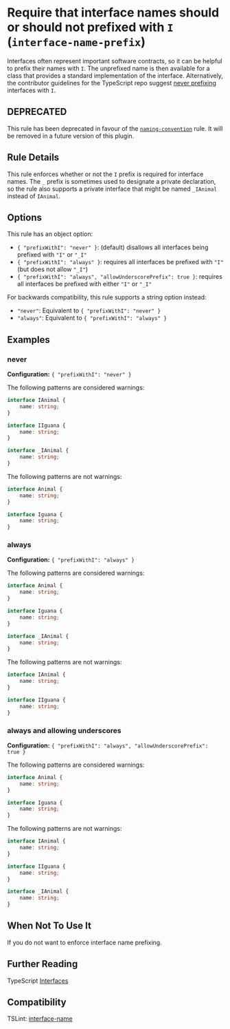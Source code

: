 # Require that interface names should or should not prefixed with `I` (`interface-name-prefix`)

Interfaces often represent important software contracts, so it can be helpful to prefix their names with `I`.
The unprefixed name is then available for a class that provides a standard implementation of the interface.
Alternatively, the contributor guidelines for the TypeScript repo suggest
[never prefixing](https://github.com/Microsoft/TypeScript/wiki/Coding-guidelines#names) interfaces with `I`.

## DEPRECATED

This rule has been deprecated in favour of the [`naming-convention`](./naming-convention.md) rule.
It will be removed in a future version of this plugin.

## Rule Details

This rule enforces whether or not the `I` prefix is required for interface names.
The `_` prefix is sometimes used to designate a private declaration, so the rule also supports a private interface
that might be named `_IAnimal` instead of `IAnimal`.

## Options

This rule has an object option:

-   `{ "prefixWithI": "never" }`: (default) disallows all interfaces being prefixed with `"I"` or `"_I"`
-   `{ "prefixWithI": "always" }`: requires all interfaces be prefixed with `"I"` (but does not allow `"_I"`)
-   `{ "prefixWithI": "always", "allowUnderscorePrefix": true }`: requires all interfaces be prefixed with
    either `"I"` or `"_I"`

For backwards compatibility, this rule supports a string option instead:

-   `"never"`: Equivalent to `{ "prefixWithI": "never" }`
-   `"always"`: Equivalent to `{ "prefixWithI": "always" }`

## Examples

### never

**Configuration:** `{ "prefixWithI": "never" }`

The following patterns are considered warnings:

```ts
interface IAnimal {
    name: string;
}

interface IIguana {
    name: string;
}

interface _IAnimal {
    name: string;
}
```

The following patterns are not warnings:

```ts
interface Animal {
    name: string;
}

interface Iguana {
    name: string;
}
```

### always

**Configuration:** `{ "prefixWithI": "always" }`

The following patterns are considered warnings:

```ts
interface Animal {
    name: string;
}

interface Iguana {
    name: string;
}

interface _IAnimal {
    name: string;
}
```

The following patterns are not warnings:

```ts
interface IAnimal {
    name: string;
}

interface IIguana {
    name: string;
}
```

### always and allowing underscores

**Configuration:** `{ "prefixWithI": "always", "allowUnderscorePrefix": true }`

The following patterns are considered warnings:

```ts
interface Animal {
    name: string;
}

interface Iguana {
    name: string;
}
```

The following patterns are not warnings:

```ts
interface IAnimal {
    name: string;
}

interface IIguana {
    name: string;
}

interface _IAnimal {
    name: string;
}
```

## When Not To Use It

If you do not want to enforce interface name prefixing.

## Further Reading

TypeScript [Interfaces](https://www.typescriptlang.org/docs/handbook/interfaces.html)

## Compatibility

TSLint: [interface-name](https://palantir.github.io/tslint/rules/interface-name/)
